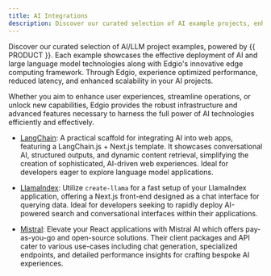 ```yaml
---
title: AI Integrations
description: Discover our curated selection of AI example projects, enhanced by Edgio's advanced computing solutions, demonstrating the seamless integration of AI and large language model technologies within your production applications.
---
```


Discover our curated selection of AI/LLM project examples, powered by {{ PRODUCT }}. Each example showcases the effective deployment of AI and large language model technologies along with Edgio's innovative edge computing framework. Through Edgio, experience optimized performance, reduced latency, and enhanced scalability in your AI projects.

Whether you aim to enhance user experiences, streamline operations, or unlock new capabilities, Edgio provides the robust infrastructure and advanced features necessary to harness the full power of AI technologies efficiently and effectively.

- [LangChain](/guides/ai_integrations/langchain): A practical scaffold for integrating AI into web apps, featuring a LangChain.js + Next.js template. It showcases conversational AI, structured outputs, and dynamic content retrieval, simplifying the creation of sophisticated, AI-driven web experiences. Ideal for developers eager to explore language model applications.

- [LlamaIndex](/guides/ai_integrations/llamaindex): Utilize `create-llama` for a fast setup of your LlamaIndex application, offering a Next.js front-end designed as a chat interface for querying data. Ideal for developers seeking to rapidly deploy AI-powered search and conversational interfaces within their applications.

- [Mistral](/guides/ai_integrations/mistral): Elevate your React applications with Mistral AI which offers pay-as-you-go and open-source solutions. Their client packages and API cater to various use-cases including chat generation, specialized endpoints, and detailed performance insights for crafting bespoke AI experiences.
